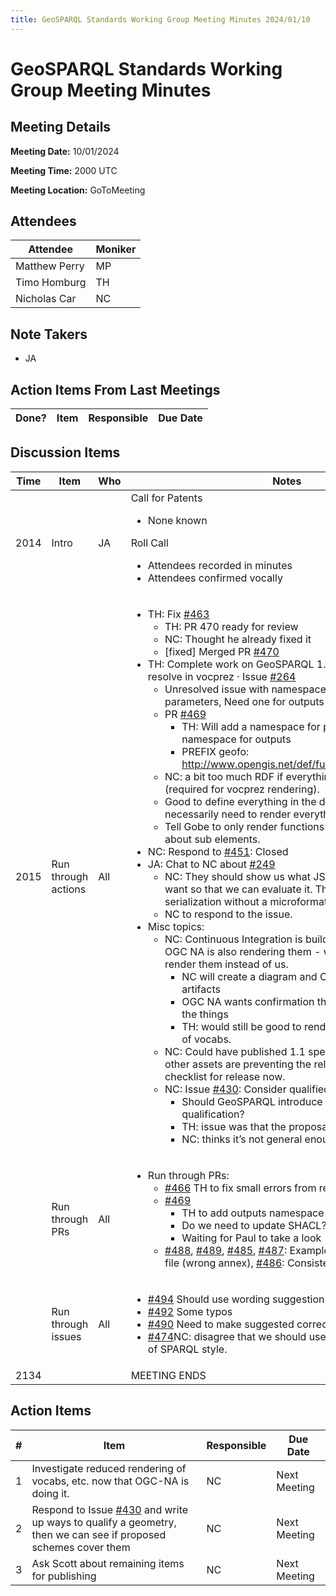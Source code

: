 ```yaml
---
title: GeoSPARQL Standards Working Group Meeting Minutes 2024/01/10
---
```

# GeoSPARQL Standards Working Group Meeting Minutes
## Meeting Details
**Meeting Date:** 10/01/2024

**Meeting Time:** 2000 UTC

**Meeting Location:** GoToMeeting  

## Attendees
| Attendee | Moniker |
| ---- | ---- |
| Matthew Perry | MP |
| Timo Homburg | TH |
| Nicholas Car | NC |

## Note Takers
- JA

## Action Items From Last Meetings
| Done? | Item | Responsible | Due Date |
| ---- | ---- | ---- | --- |

## Discussion Items
| Time | Item | Who | Notes |
| ---- | ---- | ---- | ---- |
| 2014 | Intro | JA | Call for Patents<ul><li>None known</li></ul>Roll Call<ul><li>Attendees recorded in minutes</li><li>Attendees confirmed vocally</li></ul> |
| 2015 | Run through actions | All | <ul><li>TH: Fix [#463](https://github.com/opengeospatial/ogc-geosparql/issues/463)<ul><li>TH: PR 470 ready for review</li><li>NC: Thought he already fixed it</li><li>[fixed] Merged PR [#470](https://github.com/opengeospatial/ogc-geosparql/issues/470)</li></ul></li><li>TH: Complete work on  GeoSPARQL 1.1 Function URIs do not resolve in vocprez · Issue [#264](https://github.com/opengeospatial/NamingAuthority/issues/264)<ul><li>Unresolved issue with namespaces: Need one for parameters, Need one for outputs</li><li>PR [#469](https://github.com/opengeospatial/ogc-geosparql/pull/469)<ul><li>TH: Will add a namespace for parameters and add a namespace for outputs</li><li>PREFIX geofo: <http://www.opengis.net/def/function/output/geosparql/></li></ul></li><li>NC: a bit too much RDF if everything is a vocabulary (required for vocprez rendering).</li><li>Good to define everything in the data but we don’t necessarily need to render everything.</li><li>Tell Gobe to only render functions vocab - don’t worry about sub elements.</li></ul></li><li>NC: Respond to [#451](https://github.com/opengeospatial/ogc-geosparql/issues/451): Closed</li><li>JA: Chat to NC about [#249](https://github.com/opengeospatial/ogc-geosparql/issues/249)<ul><li>NC: They should show us what JSON serialization they want so that we can evaluate it. They want a pure RDF serialization without a microformat for geometry</li><li>NC to respond to the issue.</li></ul><li>Misc topics:<ul><li>NC: Continuous Integration is building static vocabs and OGC NA is also rendering them - we should let OGC NA render them instead of us.<ul><li>NC will create a diagram and OGC NA will render artifacts</li><li>OGC NA wants confirmation that they have rendered all the things</li><li>TH: would still be good to render development versions of vocabs.</li></ul></li><li>NC: Could have published 1.1 spec document but all the other assets are preventing the release. Much longer checklist for release now.</li><li>NC: Issue [#430](https://github.com/opengeospatial/ogc-geosparql/issues/430): Consider qualified geometries<ul><li>Should GeoSPARQL introduce the properties for qualification?</li><li>TH: issue was that the proposal was too general</li><li>NC: thinks it’s not general enough</li></ul></li></ul></li></ul> |
| <br/> | Run through PRs | All | <ul><li>Run through PRs:<ul><li>[#466](https://github.com/opengeospatial/ogc-geosparql/pull/466) TH to fix small errors from review</li><li>[#469](https://github.com/opengeospatial/ogc-geosparql/pull/469)<ul><li>TH to add outputs namespace</li><li>Do we need to update SHACL?</li><li>Waiting for Paul to take a look</li></ul></li><li>[#488](https://github.com/opengeospatial/ogc-geosparql/pull/488), [#489](https://github.com/opengeospatial/ogc-geosparql/pull/489), [#485](https://github.com/opengeospatial/ogc-geosparql/pull/485), [#487](https://github.com/opengeospatial/ogc-geosparql/pull/487): Example links wrong in ontology file (wrong annex), [#486](https://github.com/opengeospatial/ogc-geosparql/pull/486): Consistent capitalization</li></ul></li></ul> |
| <br/> | Run through issues | All | <ul><li>[#494](https://github.com/opengeospatial/ogc-geosparql/issues/494) Should use wording suggestion in issue</li><li>[#492](https://github.com/opengeospatial/ogc-geosparql/issues/492) Some typos</li><li>[#490](https://github.com/opengeospatial/ogc-geosparql/issues/490) Need to make suggested corrections</li><li>[#474](https://github.com/opengeospatial/ogc-geosparql/issues/474)NC: disagree that we should use turtle prefixes instead of SPARQL style.</li></ul>   |
| 2134 | | | MEETING ENDS |

## Action Items
\# | Item | Responsible | Due Date |
---- | ---- | ---- | ---- |
<span name="action_1">1</span> | Investigate reduced rendering of vocabs, etc. now that OGC-NA is doing it. | NC | Next Meeting |
<span name="action_2">2</span> |  Respond to Issue [#430](https://github.com/opengeospatial/ogc-geosparql/issues/430)  and write up ways to qualify a geometry, then we can see if proposed schemes cover them | NC | Next Meeting |
<span name="action_3">3</span> |  Ask Scott about remaining items for publishing | NC | Next Meeting |
